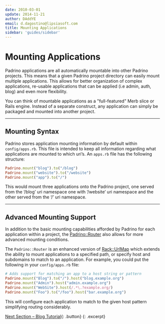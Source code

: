 ```yaml
---
date: 2010-03-01
update: 2014-11-21
author: DAddYE
email: d.dagostino@lipsiasoft.com
title: Mounting Applications
sidebar: 'guides/sidebar'
---
```


# Mounting Applications

Padrino applications are all automatically mountable into other Padrino
projects. This means that a given Padrino project directory can easily mount
multiple applications. This allows for better organization of complex
applications, re-usable applications that can be applied (i.e admin, auth, blog)
and even more flexibility.

You can think of mountable applications as a "full-featured" Merb slice or Rails
engine. Instead of a separate construct, any application can simply be packaged
and mounted into another project.

---

## Mounting Syntax

Padrino stores application mounting information by default within
`config/apps.rb`. This file is intended to keep all information regarding what
applications are mounted to which uri’s. An `apps.rb` file has the following
structure:

~~~ ruby
Padrino.mount("blog").to("/blog")
Padrino.mount("website").to("/website")
Padrino.mount("app").to("/")
~~~

This would mount three applications onto the Padrino project, one served from
the ‘/blog’ uri namespace one with ‘/website’ uri namespace and the other served
from the ‘/’ uri namespace.

---

## Advanced Mounting Support

In addition to the basic mounting capabilities afforded by Padrino for each
application within a project, the
[Padrino::Router](http://github.com/padrino/padrino-framework/blob/master/padrino-core/lib/padrino-core/router.rb)
also allows for more advanced mounting conditions.

The `Padrino::Router` is an enhanced version of
[Rack::UrlMap](http://github.com/rack/rack/blob/master/lib/rack/urlmap.rb) which
extends the ability to mount applications to a specified path, or specify host
and subdomains to match to an application. For example, you could put the
following in your `config/apps.rb` file:

~~~ ruby
# Adds support for matching an app to a host string or pattern
Padrino.mount("Blog").to("/").host("blog.example.org")
Padrino.mount("Admin").host("admin.example.org")
Padrino.mount("WebSite").host(/.*\.?example.org/)
Padrino.mount("Foo").to("/foo").host("bar.example.org")
~~~

This will configure each application to match to the given host pattern
simplifying routing considerably.

[Next Section &ndash; Blog Tutorial](/guides/blog-tutorial){: .button}
{: .excerpt}
